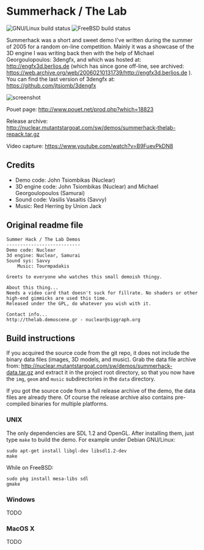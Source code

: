 Summerhack / The Lab
====================
![GNU/Linux build status](https://github.com/TheLabDemos/summerhack/actions/workflows/build_gnulinux.yml/badge.svg)
![FreeBSD build status](https://github.com/TheLabDemos/summerhack/actions/workflows/build_freebsd.yml/badge.svg)

Summerhack was a short and sweet demo I've written during the summer of 2005
for a random on-line competition. Mainly it was a showcase of the 3D engine I
was writing back then with the help of Michael Georgoulopoulos: 3dengfx, and which was
hosted at: http://engfx3d.berlios.de (which has since gone off-line, see
archived: https://web.archive.org/web/20060210131739/http://engfx3d.berlios.de ).
You can find the last version of 3dengfx at: https://github.com/jtsiomb/3dengfx

![screenshot](http://nuclear.mutantstargoat.com/sw/demos/shots/summerhack-thumb.jpg)

Pouet page: http://www.pouet.net/prod.php?which=18823

Release archive: http://nuclear.mutantstargoat.com/sw/demos/summerhack-thelab-repack.tar.gz

Video capture: https://www.youtube.com/watch?v=B9FuevPkDN8


Credits
-------
 - Demo code: John Tsiombikas (Nuclear)
 - 3D engine code: John Tsiombikas (Nuclear) and Michael Georgoulopoulos (Samurai)
 - Sound code: Vasilis Vasaitis (Savvy)
 - Music: Red Herring by Union Jack


Original readme file
--------------------
```
Summer Hack / The Lab Demos
---------------------------
Demo code: Nuclear
3d engine: Nuclear, Samurai
Sound sys: Savvy
    Music: Tourmpadakis

Greets to everyone who watches this small demoish thingy.

About this thing...
Needs a video card that doesn't suck for fillrate. No shaders or other
high-end gimmicks are used this time.
Released under the GPL, do whatever you wish with it.

Contact info...
http://thelab.demoscene.gr - nuclear@siggraph.org
```

Build instructions
------------------
If you acquired the source code from the git repo, it does not include the
binary data files (images, 3D models, and music). Grab the data file archive
from: http://nuclear.mutantstargoat.com/sw/demos/summerhack-data.tar.gz and
extract it in the project root directory, so that you now have the `img`, `geom`
and `music` subdirectories in the `data` directory.

If you got the source code from a full release archive of the demo, the data
files are already there. Of course the release archive also contains
pre-compiled binaries for multiple platforms.

### UNIX

The only dependencies are SDL 1.2 and OpenGL. After installing them, just type
`make` to build the demo. For example under Debian GNU/Linux:

    sudo apt-get install libgl-dev libsdl1.2-dev
    make

While on FreeBSD:

    sudo pkg install mesa-libs sdl
    gmake

### Windows

TODO

### MacOS X

TODO

